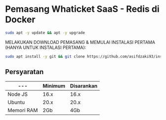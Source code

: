 # Pemasang Whaticket SaaS - Redis di Docker

```bash
sudo apt -y update && apt -y upgrade
```

MELAKUKAN DOWNLOAD PEMASANG & MEMULAI INSTALASI PERTAMA (HANYA UNTUK INSTALASI PERTAMA):

```bash
sudo apt install -y git && git clone https://github.com/asifdzaki93/instalador-master.git installer && sudo chmod -R 777 installer  && cd installer  && sudo ./install_primaria
```

## Persyaratan

| ---        | Minimum | Disarankan |
| ---------- | ------- | ---------- |
| Node JS    | 16.x    | 16.x       |
| Ubuntu     | 20.x    | 20.x       |
| Memori RAM | 2Gb     | 4Gb        |
